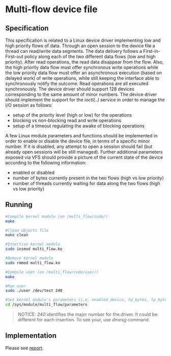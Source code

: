 # Multi-flow device file

## Specification

This specification is related to a Linux device driver implementing low and
high priority flows of data. Through an open session to the device file a thread
can read/write data segments. The data delivery follows a First-in-First-out
policy along each of the two different data flows (low and high priority). After
read operations, the read data disappear from the flow. Also, the high priority data flow must offer synchronous write operations while the low priority
data flow must offer an asynchronous execution (based on delayed work)
of write operations, while still keeping the interface able to synchronously
notify the outcome. Read operations are all executed synchronously. The
device driver should support 128 devices corresponding to the same amount
of minor numbers.
The device driver should implement the support for the _ioctl(..)_ service
in order to manage the I/O session as follows:

* setup of the priority level (high or low) for the operations
* blocking vs non-blocking read and write operations
* setup of a timeout regulating the awake of blocking operations

A few Linux module parameters and functions should be implemented in
order to enable or disable the device file, in terms of a specific minor number.
If it is disabled, any attempt to open a session should fail (but already open
sessions will be still managed). Further additional parameters exposed via
VFS should provide a picture of the current state of the device according to
the following information:

* enabled or disabled
* number of bytes currently present in the two flows (high vs low priority)
* number of threads currently waiting for data along the two flows (high vs low priority)

## Running

```bash
#Compile kernel module (on /multi_flow/code/)
make

#Clean objects file
make clean

#Insertion kernel module
sudo insmod multi_flow.ko

#Remove kernel module
sudo rmmod multi_flow.ko

#Compile user (on /multi_flow/code/user/)
make

#Run user 
sudo ./user /dev/test 240

#Set kernel module's parameters (i.e. enabled_device, hp_bytes, lp_bytes, hp_threads, lp_threads)
cd /sys/module/multi_flow/parameters
```

>NOTICE: _240_ identifies the major number for the driver. It could be different for each insertion. To see your, use _dmesg_ command.  

## Implementation

Please see [report](https://github.com/matt-merman/linux_device_driver/blob/main/documentation/report/report.pdf).

